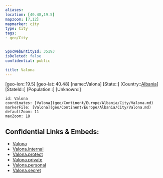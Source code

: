 ```yaml
---
aliases: 
location: [40.48,19.5]
mapzoom: [7,12] 
mapmarker: city 
type: City
tags:
- geo/City


SpocWebEntityId: 35193
isDeleted: false
confidential: public

title: Valona
---
```

[geo-lon::19.5]
[geo-lat::40.48]
[name::Valona]
[State::]
[Country::[Albania](geo/Continent/Europe/Albania.md)]
[StateId::]
[Population::]
[Unknown::]


```leaflet
id: Valona
coordinates: [Valona](geo/Continent/Europe/Albania/City/Valona.md)
markerFile: [Valona](geo/Continent/Europe/Albania/City/Valona.md)
defaultZoom: 11 
maxZoom: 18
```


## Confidential Links & Embeds: 
- [Valona](../../../../../../_public/geo/Continent/Europe/Albania/City/Valona.md) 
- [Valona.internal](../../../../../../_internal/geo/Continent/Europe/Albania/City/Valona.internal.md) 
- [Valona.protect](../../../../../../_protect/geo/Continent/Europe/Albania/City/Valona.protect.md) 
- [Valona.private](../../../../../../_private/geo/Continent/Europe/Albania/City/Valona.private.md) 
- [Valona.personal](../../../../../../_personal/geo/Continent/Europe/Albania/City/Valona.personal.md) 
- [Valona.secret](../../../../../../_secret/geo/Continent/Europe/Albania/City/Valona.secret.md) 
